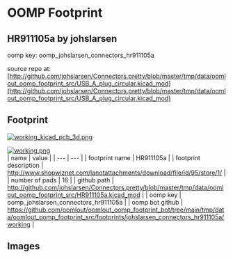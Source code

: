 # OOMP Footprint  
## HR911105a  by johslarsen  
  
oomp key: oomp_johslarsen_connectors_hr911105a  
  
source repo at: [http://github.com/johslarsen/Connectors.pretty/blob/master/tmp/data/oomlout_oomp_footprint_src/USB_A_plug_circular.kicad_mod](http://github.com/johslarsen/Connectors.pretty/blob/master/tmp/data/oomlout_oomp_footprint_src/USB_A_plug_circular.kicad_mod)  
## Footprint  
  
[![working_kicad_pcb_3d.png](working_kicad_pcb_3d_600.png)](working_kicad_pcb_3d.png)  
  
[![working.png](working_600.png)](working.png)  
| name | value | 
| --- | --- | 
| footprint name | HR911105a | 
| footprint description | http://www.shopwiznet.com/lanotattachments/download/file/id/95/store/1/ | 
| number of pads | 16 | 
| github path | http://github.com/johslarsen/Connectors.pretty/blob/master/tmp/data/oomlout_oomp_footprint_src/HR911105a.kicad_mod | 
| oomp key | oomp_johslarsen_connectors_hr911105a | 
| oomp bot github | https://github.com/oomlout/oomlout_oomp_footprint_bot/tree/main/tmp/data/oomlout_oomp_footprint_src/footprints/johslarsen_connectors_hr911105a/working | 
## Images  
